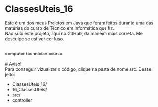 # ClassesUteis_16
Este é um dos meus Projetos em Java que foram feitos durante uma das matérias do curso de Técnico em Informática que fiz. <br/>
Não subi este projeto, aqui no GitHub, da maneira mais correta. Me desculpe se estiver confuso.

<br/>
computer technician course <br/>
<br/>
# Aviso!
<br/>
Para conseguir vizualizar o código, clique na pasta de nome src. Desse jeito:

- ClassesUteis_16/
- 16_ClassesUteis/
- src/
- controller

